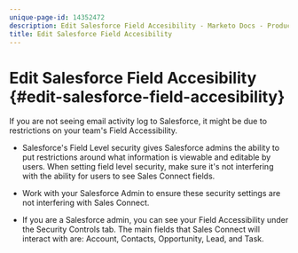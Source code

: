 ```yaml
---
unique-page-id: 14352472
description: Edit Salesforce Field Accesibility - Marketo Docs - Product Documentation
title: Edit Salesforce Field Accesibility
---
```


# Edit Salesforce Field Accesibility {#edit-salesforce-field-accesibility}

If you are not seeing email activity log to Salesforce, it might be due to restrictions on your team's Field Accessibility.

* Salesforce's Field Level security gives Salesforce admins the ability to put restrictions around what information is viewable and editable by users. When setting field level security, make sure it's not interfering with the ability for users to see Sales Connect fields.

* Work with your Salesforce Admin to ensure these security settings are not interfering with Sales Connect.

* If you are a Salesforce admin, you can see your Field Accessibility under the Security Controls tab. The main fields that Sales Connect will interact with are: Account, Contacts, Opportunity, Lead, and Task.

